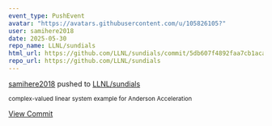 ```yaml
---
event_type: PushEvent
avatar: "https://avatars.githubusercontent.com/u/105826105?"
user: samihere2018
date: 2025-05-30
repo_name: LLNL/sundials
html_url: https://github.com/LLNL/sundials/commit/5db607f4892faa7cb1acafd44305669e221acce4
repo_url: https://github.com/LLNL/sundials
---
```


<a href='https://github.com/samihere2018' target='_blank'>samihere2018</a> pushed to <a href='https://github.com/LLNL/sundials' target='_blank'>LLNL/sundials</a>

<small>complex-valued linear system example for Anderson Acceleration</small>

<a href='https://github.com/LLNL/sundials/commit/5db607f4892faa7cb1acafd44305669e221acce4' target='_blank'>View Commit</a>